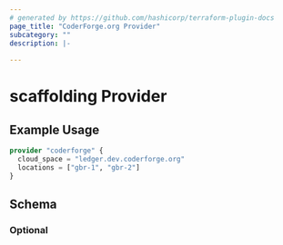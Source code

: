 ```yaml
---
# generated by https://github.com/hashicorp/terraform-plugin-docs
page_title: "CoderForge.org Provider"
subcategory: ""
description: |-
  
---
```


# scaffolding Provider



## Example Usage

```terraform
provider "coderforge" {
  cloud_space = "ledger.dev.coderforge.org"
  locations = ["gbr-1", "gbr-2"]
}
```

<!-- schema generated by tfplugindocs -->
## Schema

### Optional
